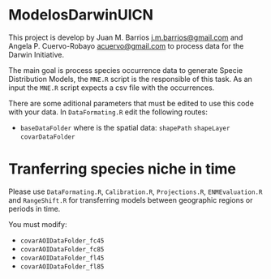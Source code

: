 # ModelosDarwinUICN

This project is develop by Juan M. Barrios <j.m.barrios@gmail.com> and Angela P. 
Cuervo-Robayo <acuervo@gmail.com> to process data for the Darwin Initiative.

The main goal is process species occurrence data to generate Specie Distribution
Models, the `MNE.R` script is the responsible of this task. As an input the 
`MNE.R` script expects a csv file with the occurrences. 

There are some aditional parameters that must be edited to use this code with your data. 
In `DataFormating.R` edit the following routes:
- `baseDataFolder` where is the spatial data:
  `shapePath`
  `shapeLayer` 
  `covarDataFolder`

# Tranferring species niche in time
Please use `DataFormating.R`, `Calibration.R`, `Projections.R`, `ENMEvaluation.R` and `RangeShift.R` for transferring models between geographic regions or periods in time.

You must modify:
- `covarAOIDataFolder_fc45`
- `covarAOIDataFolder_fc85` 
- `covarAOIDataFolder_fl45` 
- `covarAOIDataFolder_fl85` 


